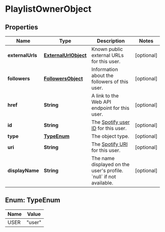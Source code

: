 

# PlaylistOwnerObject

## Properties

Name | Type | Description | Notes
------------ | ------------- | ------------- | -------------
**externalUrls** | [**ExternalUrlObject**](ExternalUrlObject.md) | Known public external URLs for this user.  |  [optional]
**followers** | [**FollowersObject**](FollowersObject.md) | Information about the followers of this user.  |  [optional]
**href** | **String** | A link to the Web API endpoint for this user.  |  [optional]
**id** | **String** | The [Spotify user ID](/documentation/web-api/#spotify-uris-and-ids) for this user.  |  [optional]
**type** | [**TypeEnum**](#TypeEnum) | The object type.  |  [optional]
**uri** | **String** | The [Spotify URI](/documentation/web-api/#spotify-uris-and-ids) for this user.  |  [optional]
**displayName** | **String** | The name displayed on the user&#39;s profile. &#x60;null&#x60; if not available.  |  [optional]



## Enum: TypeEnum

Name | Value
---- | -----
USER | &quot;user&quot;



